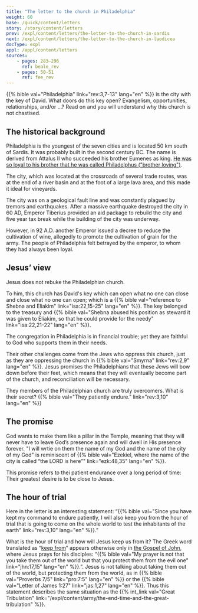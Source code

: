 ```yaml
---
title: "The letter to the church in Philadelphia"
weight: 60
base: /quick/content/letters
story: /story/content/letters
prev: /expl/content/letters/the-letter-to-the-church-in-sardis
next: /expl/content/letters/the-letter-to-the-church-in-laodicea
docType: expl
appl: /appl/content/letters
sources: 
    - pages: 283–296
      ref: beale_rev
    - pages: 50-51
      ref: fee_rev
---
```


{{% bible val="Philadelphia" link="rev:3,7-13" lang="en" %}} is the city with the key of David. What doors do this key open? Evangelism, opportunities, relationships, and/or ...? 
Read on and you will understand why this church is not chastised.

## The historical background

<a name="cca2"></a>
Philadelphia is the youngest of the seven cities and is located 50 km south of Sardis. It was probably built in the second century BC. 
The name is derived from Attalus II who succeeded his brother Eumenes as king. [He was so loyal to his brother that he was called Philadelphus ("brother loving")](https://en.wikipedia.org/wiki/Attalus_II_Philadelphus).

The city, which was located at the crossroads of several trade routes, was at the end of a river basin and at the foot of a large lava area, and this made it ideal for vineyards.

The city was on a geological fault line and was constantly plagued by tremors and earthquakes. 
After a massive earthquake destroyed the city in 60 AD, Emperor Tiberius provided an aid package to rebuild the city and five year tax break while the building of the city was underway.

However, in 92 A.D. another Emperor issued a decree to reduce the cultivation of wine, allegedly to promote the cultivation of grain for the army. 
The people of Philadelphia felt betrayed by the emperor, to whom they had always been loyal.

## Jesus’ view

<a name="294f"></a>
Jesus does not rebuke the Philadelphian church.

To him, this church has David's key which can open what no one can close and close what no one can open; 
which is a {{% bible val="reference to Shebna and Eliakim" link="isa:22,15-25" lang="en" %}}. 
The key belonged to the treasury and {{% bible val="Shebna abused his position as steward it was given to Eliakim, so that he could provide for the needy" link="isa:22,21-22" lang="en" %}}.

The congregation in Philadelphia is in financial trouble; yet they are faithful to God who supports them in their needs.

Their other challenges come from the Jews who oppress this church, just as they are oppressing the church in {{% bible val="Smyrna" link="rev:2,9" lang="en" %}}. 
Jesus promises the Philadelphians that these Jews will bow down before their feet, which means that they will eventually become part of the church, and reconciliation will be necessary.

They members of the Philadelphian church are truly overcomers. What is their secret? {{% bible val="They patiently endure." link="rev:3,10" lang="en" %}}

## The promise

<a name="9039"></a>
God wants to make them like a pillar in the Temple, meaning that they will never have to leave God’s presence again and will dwell in His presence forever. 
"I will wrtie on them the name of my God and the name of the city of my God" is reminiscent of {{% bible val="Ezekiel, where the name of the city is called “the LORD is here”" link="ezk:48,35" lang="en" %}}.

This promise refers to thei patient endurance over a long period of time: Their greatest desire is to be close to Jesus.

## The hour of trial

<a name="202d"></a>
Here in the letter is an interesting statement: 
“{{% bible val="Since you have kept my command to endure patiently, I will also keep you from the hour of trial that is going to come on the whole world to test the inhabitants of the earth" link="rev:3,10" lang="en" %}}.”

What is the hour of trial and how will Jesus keep us from it? 
The Greek word translated as “[keep from](https://biblehub.com/interlinear/revelation/3-10.htm)” appears otherwise only in [the Gospel of John](https://biblehub.com/interlinear/john/17-15.htm), 
where Jesus prays for his disciples: “{{% bible val="My prayer is not that you take them out of the world but that you protect them from the evil one" link="jhn:17,15" lang="en" %}}.”. 
Jesus is not talking about taking them out of the world, but protecting them from the world, as in {{% bible val="Proverbs 7/5" link="pro:7:5" lang="en" %}} 
or the {{% bible val="Letter of James 1:27" link="jas:1,27" lang="en" %}}. Thus this statement describes the same situation as the 
{{% int_link val="Great Tribulation" link="/expl/content/army/the-end-time-and-the-great-tribulation" %}}.
